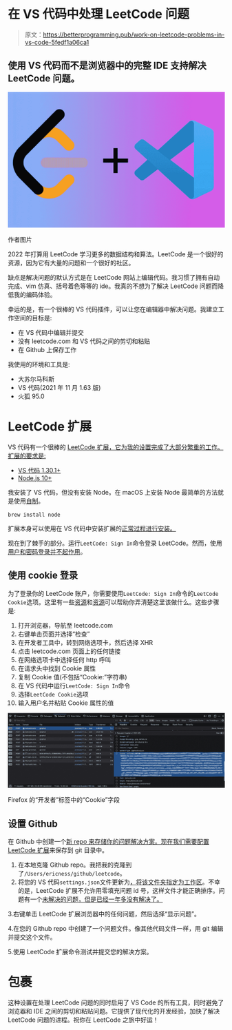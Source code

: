 # 在 VS 代码中处理 LeetCode 问题

> 原文：<https://betterprogramming.pub/work-on-leetcode-problems-in-vs-code-5fedf1a06ca1>

## 使用 VS 代码而不是浏览器中的完整 IDE 支持解决 LeetCode 问题。

![](img/8d6f13f59388d64e39b060875fca0e76.png)

作者图片

2022 年打算用 LeetCode 学习更多的数据结构和算法。LeetCode 是一个很好的资源，因为它有大量的问题和一个很好的社区。

缺点是解决问题的默认方式是在 LeetCode 网站上编辑代码。我习惯了拥有自动完成、vim 仿真、括号着色等等的 ide。我真的不想为了解决 LeetCode 问题而降低我的编码体验。

幸运的是，有一个很棒的 VS 代码插件，可以让您在编辑器中解决问题。我建立工作空间的目标是:

*   在 VS 代码中编辑并提交
*   没有 leetcode.com 和 VS 代码之间的剪切和粘贴
*   在 Github 上保存工作

我使用的环境和工具是:

*   大苏尔马科斯
*   VS 代码(2021 年 11 月 1.63 版)
*   火狐 95.0

# LeetCode 扩展

VS 代码有一个很棒的 [LeetCode 扩展，它为我的设置完成了大部分繁重的工作。扩展的要求是:](https://marketplace.visualstudio.com/items?itemName=LeetCode.vscode-leetcode&ssr=false)

*   [VS 代码 1.30.1+](https://code.visualstudio.com/)
*   [Node.js 10+](https://nodejs.org)

我安装了 VS 代码，但没有安装 Node。在 macOS 上安装 Node 最简单的方法就是使用[自制](https://brew.sh/)。

```
brew install node
```

扩展本身可以使用在 VS 代码中安装扩展的[正常过程进行安装。](https://code.visualstudio.com/docs/editor/extension-marketplace)

现在到了棘手的部分。运行`LeetCode: Sign In`命令登录 LeetCode。然而，使用[用户和密码登录并不起作用](https://github.com/LeetCode-OpenSource/vscode-leetcode/issues/478#issue-527518451)。

## 使用 cookie 登录

为了登录你的 LeetCode 账户，你需要使用`LeetCode: Sign In`命令的`LeetCode Cookie`选项。这里有一些[资源](https://developpaper.com/the-tutorial-of-configuring-leetcode-plug-in-in-vscode/)和[资源](https://github.com/LeetCode-OpenSource/vscode-leetcode/issues/478)可以帮助你弄清楚这里该做什么。这些步骤是:

1.  打开浏览器，导航至 leetcode.com
2.  右键单击页面并选择“检查”
3.  在开发者工具中，转到网络选项卡，然后选择 XHR
4.  点击 leetcode.com 页面上的任何链接
5.  在网络选项卡中选择任何 http 呼叫
6.  在请求头中找到 Cookie 属性
7.  复制 Cookie 值(不包括“Cookie:”字符串)
8.  在 VS 代码中运行`LeetCode: Sign In`命令
9.  选择`LeetCode Cookie`选项
10.  输入用户名并粘贴 Cookie 属性的值

![](img/9c74cf78fb0150a59623196e0069de60.png)

Firefox 的“开发者”标签中的“Cookie”字段

## 设置 Github

在 Github 中创建一个[新 repo 来存储你的问题解决方案。现在我们需要](https://github.com/ericness/leetcode)[配置 LeetCode 扩展](https://github.com/LeetCode-OpenSource/vscode-leetcode#settings)来保存到 git 目录中。

1.  在本地克隆 Github repo。我把我的克隆到了`/Users/ericness/github/leetcode`。
2.  将您的 VS 代码`settings.json`文件更新为[，将该文件夹指定为工作区](https://github.com/LeetCode-OpenSource/vscode-leetcode/wiki/Customize-the-Relative-Folder-and-the-File-Name-of-the-Problem-File)。不幸的是，LeetCode 扩展不允许用零填充问题 id 号，这样文件才能正确排序。问题有一个[未解决的问题，但是已经一年多没有解决了。](https://github.com/LeetCode-OpenSource/vscode-leetcode/pull/582)

3.右键单击 LeetCode 扩展浏览器中的任何问题，然后选择“显示问题”。

4.在您的 Github repo 中创建了一个问题文件。像其他代码文件一样，用 git 编辑并提交这个文件。

5.使用 LeetCode 扩展命令测试并提交您的解决方案。

# 包裹

这种设置在处理 LeetCode 问题的同时启用了 VS Code 的所有工具，同时避免了浏览器和 IDE 之间的剪切和粘贴问题。它提供了现代化的开发经验，加快了解决 LeetCode 问题的进程。祝你在 LeetCode 之旅中好运！